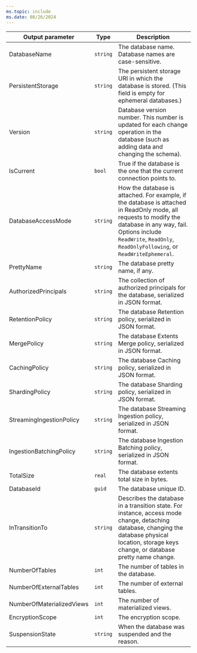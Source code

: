 ```yaml
---
ms.topic: include
ms.date: 08/26/2024
---
```



|Output parameter |Type |Description|
|---|---|---|
|DatabaseName  | `string` | The database name. Database names are case-sensitive.|
|PersistentStorage  | `string` |The persistent storage URI in which the database is stored. (This field is empty for ephemeral databases.)|
|Version  | `string` |Database version number. This number is updated for each change operation in the database (such as adding data and changing the schema).|
|IsCurrent  |`bool` |True if the database is the one that the current connection points to.|
|DatabaseAccessMode  | `string` |How the database is attached. For example, if the database is attached in ReadOnly mode, all requests to modify the database in any way, fail. Options include `ReadWrite`, `ReadOnly`, `ReadOnlyFollowing`, or `ReadWriteEphemeral`. |
|PrettyName | `string` |The database pretty name, if any.|
|AuthorizedPrincipals | `string` | The collection of authorized principals for the database, serialized in JSON format.|
|RetentionPolicy | `string` | The database Retention policy, serialized in JSON format.|
|MergePolicy | `string` | The database Extents Merge policy, serialized in JSON format.|
|CachingPolicy | `string` | The database Caching policy, serialized in JSON format.|
|ShardingPolicy | `string` | The database Sharding policy, serialized in JSON format.|
|StreamingIngestionPolicy | `string` | The database Streaming Ingestion policy, serialized in JSON format.|
|IngestionBatchingPolicy | `string` | The database Ingestion Batching policy, serialized in JSON format.|
|TotalSize|`real` |The database extents total size in bytes. |
|DatabaseId | `guid` |The database unique ID.|
|InTransitionTo| `string` |Describes the database in a transition state. For instance, access mode change, detaching database, changing the database physical location, storage keys change, or database pretty name change. |
|NumberOfTables |`int` | The number of tables in the database. |
|NumberOfExternalTables |`int` |The number of external tables. |
|NumberOfMaterializedViews |`int` | The number of materialized views. |
|EncryptionScope|`int` | The encryption scope. |
|SuspensionState|`string` |When the database was suspended and the reason. |

